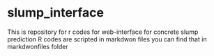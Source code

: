 # slump_interface
This is repository for r codes for web-interface for concrete slump prediction
R codes are scripted in markdwon files you can find that in markdwonfiles folder
